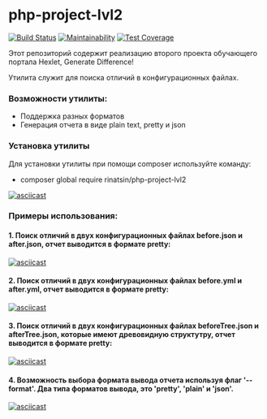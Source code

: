 # php-project-lvl2

[![Build Status](https://travis-ci.com/Rinatsin/php-project-lvl2.svg?branch=master)](https://travis-ci.com/Rinatsin/php-project-lvl2)
[![Maintainability](https://api.codeclimate.com/v1/badges/41efcf3e315d5abdd2a8/maintainability)](https://codeclimate.com/github/Rinatsin/php-project-lvl2/maintainability)
[![Test Coverage](https://api.codeclimate.com/v1/badges/41efcf3e315d5abdd2a8/test_coverage)](https://codeclimate.com/github/Rinatsin/php-project-lvl2/test_coverage)

Этот репозиторий содержит реализацию второго проекта обучающего портала Hexlet, Generate Difference!

Утилита служит для поиска отличий в конфигурационных файлах.

### Возможности утилиты:

* Поддержка разных форматов
* Генерация отчета в виде plain text, pretty и json

### Установка утилиты

Для установки утилиты при помощи composer используйте команду:

* composer global require rinatsin/php-project-lvl2

[![asciicast](https://asciinema.org/a/hIRg22BVHVXyZUQ62bHVKsbdW.svg)](https://asciinema.org/a/hIRg22BVHVXyZUQ62bHVKsbdW)

### Примеры использования:

#### 1. Поиск отличий  в двух конфигурационных файлах before.json и after.json, отчет выводится в формате pretty:

[![asciicast](https://asciinema.org/a/Sc17mxWwkkEsxsbmkaWcjcAb9.svg)](https://asciinema.org/a/Sc17mxWwkkEsxsbmkaWcjcAb9)

#### 2. Поиск отличий  в двух конфигурационных файлах before.yml и after.yml, отчет выводится в формате pretty:

[![asciicast](https://asciinema.org/a/eFQf7yPp91PJFo2DElLyaVE5w.svg)](https://asciinema.org/a/eFQf7yPp91PJFo2DElLyaVE5w)

#### 3. Поиск отличий  в двух конфигурационных файлах beforeTree.json и afterTree.json, которые имеют древовидную структутру, отчет выводится в формате pretty:

[![asciicast](https://asciinema.org/a/XrTH1MvR9kLtw8zeN9QgJXtpI.svg)](https://asciinema.org/a/XrTH1MvR9kLtw8zeN9QgJXtpI)

#### 4. Возможность выбора формата вывода отчета используя флаг '--format'. Два типа форматов вывода, это 'pretty', 'plain' и 'json'.

[![asciicast](https://asciinema.org/a/p3IWDtVjfkWL9KArethqlBcdg.svg)](https://asciinema.org/a/p3IWDtVjfkWL9KArethqlBcdg)